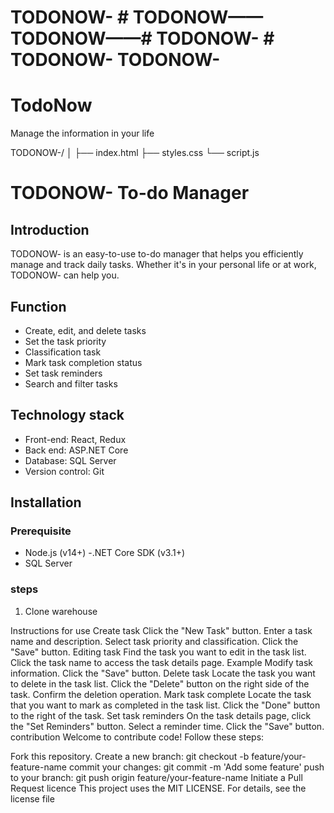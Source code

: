 # TODONOW-   # TODONOW——   TODONOW——# TODONOW- # TODONOW- TODONOW-

# TodoNow

Manage the information in your life

TODONOW-/
│
├── index.html
├── styles.css
└── script.js
# TODONOW- To-do Manager

## Introduction

TODONOW- is an easy-to-use to-do manager that helps you efficiently manage and track daily tasks. Whether it's in your personal life or at work, TODONOW- can help you.

## Function

- Create, edit, and delete tasks
- Set the task priority
- Classification task
- Mark task completion status
- Set task reminders
- Search and filter tasks

## Technology stack

- Front-end: React, Redux
- Back end: ASP.NET Core
- Database: SQL Server
- Version control: Git

## Installation

### Prerequisite

- Node.js (v14+)
-.NET Core SDK (v3.1+)
- SQL Server

### steps

1. Clone warehouse




Instructions for use
Create task
Click the "New Task" button.
Enter a task name and description.
Select task priority and classification.
Click the "Save" button.
Editing task
Find the task you want to edit in the task list.
Click the task name to access the task details page.
Example Modify task information.
Click the "Save" button.
Delete task
Locate the task you want to delete in the task list.
Click the "Delete" button on the right side of the task.
Confirm the deletion operation.
Mark task complete
Locate the task that you want to mark as completed in the task list.
Click the "Done" button to the right of the task.
Set task reminders
On the task details page, click the "Set Reminders" button.
Select a reminder time.
Click the "Save" button.
contribution
Welcome to contribute code! Follow these steps:

Fork this repository.
Create a new branch: git checkout -b feature/your-feature-name
commit your changes: git commit -m 'Add some feature'
push to your branch: git push origin feature/your-feature-name
Initiate a Pull Request
licence
This project uses the MIT LICENSE. For details, see the license file
